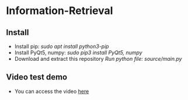 # Information-Retrieval
## Install
* Install pip: *sudo apt install python3-pip*
* Install PyQt5, numpy: *sudo pip3 install PyQt5, numpy*
* Download and extract this repository
*Run python file: _source/main.py_*

## Video test demo
* You can access the video [here](https://youtu.be/cBiDYOtsAXQ)

